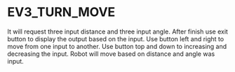 # EV3_TURN_MOVE

It will request three input distance and three input angle. After finish use exit button to display the output based on the input. Use button left and right to move from one input to another. Use button top and down to increasing and decreasing the input. Robot will move based on distance and angle was input.
